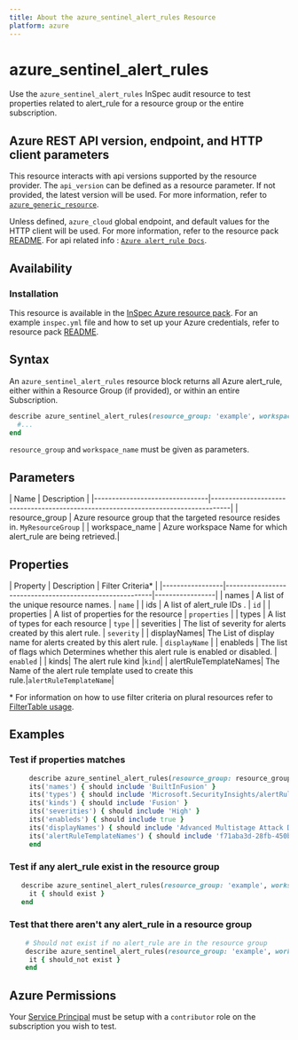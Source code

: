 ```yaml
---
title: About the azure_sentinel_alert_rules Resource
platform: azure
---
```


# azure_sentinel_alert_rules

Use the `azure_sentinel_alert_rules` InSpec audit resource to test properties related to alert_rule for a resource group or the entire subscription.

## Azure REST API version, endpoint, and HTTP client parameters

This resource interacts with api versions supported by the resource provider.
The `api_version` can be defined as a resource parameter.
If not provided, the latest version will be used.
For more information, refer to [`azure_generic_resource`](azure_generic_resource.md).

Unless defined, `azure_cloud` global endpoint, and default values for the HTTP client will be used.
For more information, refer to the resource pack [README](../../README.md).
For api related info : [`Azure alert_rule Docs`](https://docs.microsoft.com/en-us/rest/api/securityinsights/alert-rules/list).
## Availability

### Installation

This resource is available in the [InSpec Azure resource pack](https://github.com/inspec/inspec-azure).
For an example `inspec.yml` file and how to set up your Azure credentials, refer to resource pack [README](../../README.md#Service-Principal).

## Syntax

An `azure_sentinel_alert_rules` resource block returns all Azure alert_rule, either within a Resource Group (if provided), or within an entire Subscription.

```ruby
describe azure_sentinel_alert_rules(resource_group: 'example', workspace_name: 'fn') do
  #...
end
```
`resource_group` and `workspace_name` must be given as parameters.


## Parameters

| Name                           | Description                                                                       |
    |--------------------------------|-----------------------------------------------------------------------------------|
| resource_group                 | Azure resource group that the targeted resource resides in. `MyResourceGroup`     |
| workspace_name | Azure workspace Name for which alert_rule are being retrieved.|

## Properties

| Property        | Description                                            | Filter Criteria<superscript>*</superscript> |
    |-----------------|---------------------------------------------------------|-----------------|
| names           | A list of the unique resource names.                    | `name`          |
| ids             | A list of alert_rule IDs .                       | `id`            |
| properties      | A list of properties for the resource                   | `properties`          |
| types      | A list of types for each resource              | `type`          |
| severities | The list of severity for alerts created by this alert rule.                                 | `severity` |
| displayNames| The List of display name for alerts created by this alert rule. | `displayName` |
| enableds | The list of flags which Determines whether this alert rule is enabled or disabled. | `enabled` |
| kinds| The alert rule kind |`kind`|
| alertRuleTemplateNames| The Name of the alert rule template used to create this rule.|`alertRuleTemplateName`|

<superscript>*</superscript> For information on how to use filter criteria on plural resources refer to [FilterTable usage](https://github.com/inspec/inspec/blob/master/dev-docs/filtertable-usage.md).

## Examples

### Test if properties matches

 ```ruby
      describe azure_sentinel_alert_rules(resource_group: resource_group, workspace_name: workspace_name) do
      its('names') { should include 'BuiltInFusion' }
      its('types') { should include 'Microsoft.SecurityInsights/alertRules' }
      its('kinds') { should include 'Fusion' }
      its('severities') { should include 'High' }
      its('enableds') { should include true }
      its('displayNames') { should include 'Advanced Multistage Attack Detection' }
      its('alertRuleTemplateNames') { should include 'f71aba3d-28fb-450b-b192-4e76a83015c8' }
      end
 ```

### Test if any alert_rule exist in the resource group

 ```ruby
    describe azure_sentinel_alert_rules(resource_group: 'example', workspace_name: 'fn') do
      it { should exist }
    end
 ```
### Test that there aren't any alert_rule in a resource group

 ```ruby
     # Should not exist if no alert_rule are in the resource group
     describe azure_sentinel_alert_rules(resource_group: 'example', workspace_name: 'fake') do
      it { should_not exist }
     end
 ```
## Azure Permissions

Your [Service Principal](https://docs.microsoft.com/en-us/azure/azure-resource-manager/resource-group-create-service-principal-portal) must be setup with a `contributor` role on the subscription you wish to test.
